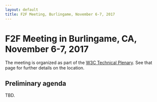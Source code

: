 ```yaml
---
layout: default
title: F2F Meeting, Burlingame, November 6-7, 2017
---
```


# F2F Meeting in Burlingame, CA, November 6-7, 2017

The meeting is organized as part of the [W3C Technical Plenary](https://www.w3.org/2017/11/TPAC/Overview.html). See that page for further details on the location.

## Preliminary agenda

TBD.
